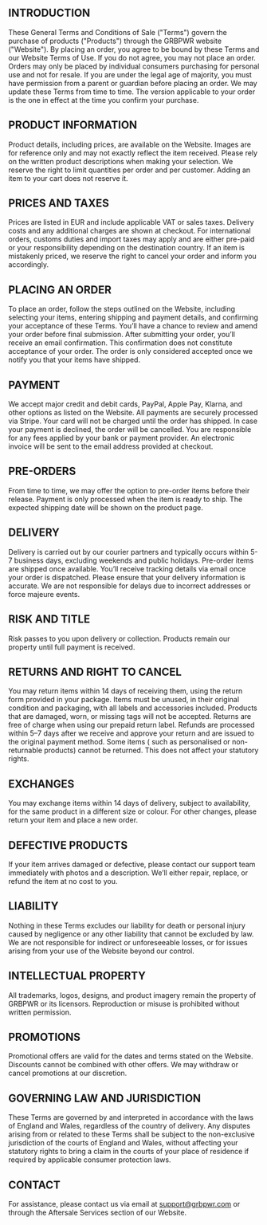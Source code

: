 ## INTRODUCTION

These General Terms and Conditions of Sale ("Terms") govern the purchase of products ("Products") through the GRBPWR website ("Website"). By placing an order, you agree to be bound by these Terms and our Website Terms of Use. If you do not agree, you may not place an order.
Orders may only be placed by individual consumers purchasing for personal use and not for resale. If you are under the legal age of majority, you must have permission from a parent or guardian before placing an order.
We may update these Terms from time to time. The version applicable to your order is the one in effect at the time you confirm your purchase.

## PRODUCT INFORMATION

Product details, including prices, are available on the Website. Images are for reference only and may not exactly reflect the item received. Please rely on the written product descriptions when making your selection.
We reserve the right to limit quantities per order and per customer. Adding an item to your cart does not reserve it.

## PRICES AND TAXES

Prices are listed in EUR and include applicable VAT or sales taxes. Delivery costs and any additional charges are shown at checkout. For international orders, customs duties and import taxes may apply and are either pre-paid or your responsibility depending on the destination country.
If an item is mistakenly priced, we reserve the right to cancel your order and inform you accordingly.

## PLACING AN ORDER

To place an order, follow the steps outlined on the Website, including selecting your items, entering shipping and payment details, and confirming your acceptance of these Terms. You’ll have a chance to review and amend your order before final submission.
After submitting your order, you’ll receive an email confirmation. This confirmation does not constitute acceptance of your order. The order is only considered accepted once we notify you that your items have shipped.

## PAYMENT

We accept major credit and debit cards, PayPal, Apple Pay, Klarna, and other options as listed on the Website. All payments are securely processed via Stripe. Your card will not be charged until the order has shipped.
In case your payment is declined, the order will be cancelled. You are responsible for any fees applied by your bank or payment provider.
An electronic invoice will be sent to the email address provided at checkout.

## PRE-ORDERS

From time to time, we may offer the option to pre-order items before their release. Payment is only processed when the item is ready to ship. The expected shipping date will be shown on the product page.

## DELIVERY

Delivery is carried out by our courier partners and typically occurs within 5-7 business days, excluding weekends and public holidays. Pre-order items are shipped once available.
You’ll receive tracking details via email once your order is dispatched. Please ensure that your delivery information is accurate. We are not responsible for delays due to incorrect addresses or force majeure events.

## RISK AND TITLE

Risk passes to you upon delivery or collection. Products remain our property until full payment is received.

## RETURNS AND RIGHT TO CANCEL

You may return items within 14 days of receiving them, using the return form provided in your package. Items must be unused, in their original condition and packaging, with all labels and accessories included. Products that are damaged, worn, or missing tags will not be accepted.
Returns are free of charge when using our prepaid return label. Refunds are processed within 5–7 days after we receive and approve your return and are issued to the original payment method.
Some items ( such as personalised or non-returnable products) cannot be returned. This does not affect your statutory rights.

## EXCHANGES

You may exchange items within 14 days of delivery, subject to availability, for the same product in a different size or colour. For other changes, please return your item and place a new order.

## DEFECTIVE PRODUCTS

If your item arrives damaged or defective, please contact our support team immediately with photos and a description. We’ll either repair, replace, or refund the item at no cost to you.

## LIABILITY

Nothing in these Terms excludes our liability for death or personal injury caused by negligence or any other liability that cannot be excluded by law.
We are not responsible for indirect or unforeseeable losses, or for issues arising from your use of the Website beyond our control.

## INTELLECTUAL PROPERTY

All trademarks, logos, designs, and product imagery remain the property of GRBPWR or its licensors. Reproduction or misuse is prohibited without written permission.

## PROMOTIONS

Promotional offers are valid for the dates and terms stated on the Website. Discounts cannot be combined with other offers. We may withdraw or cancel promotions at our discretion.

## GOVERNING LAW AND JURISDICTION

These Terms are governed by and interpreted in accordance with the laws of England and Wales, regardless of the country of delivery. Any disputes arising from or related to these Terms shall be subject to the non-exclusive jurisdiction of the courts of England and Wales, without affecting your statutory rights to bring a claim in the courts of your place of residence if required by applicable consumer protection laws.

## CONTACT

For assistance, please contact us via email at support@grbpwr.com or through the Aftersale Services section of our Website.
